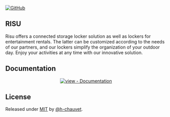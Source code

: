 [![GitHub](https://img.shields.io/github/license/h-chauvet/RISU)](https://img.shields.io/github/license/h-chauvet/RISU)

## RISU

Risu offers a connected storage locker solution as well as lockers for entertainment rentals. 
The latter can be customized according to the needs of our partners, and our lockers simplify the 
organization of your outdoor day. Enjoy your activities at any time with our innovative solution.

<div align="center">

</div>

## Documentation

<div align="center">

[![view - Documentation](https://img.shields.io/badge/view-Documentation-blue?style=for-the-badge)](/docs/ "Go to project documentation")

</div>

## License

Released under [MIT](/LICENSE) by [@h-chauvet](https://github.com/h-chauvet).
